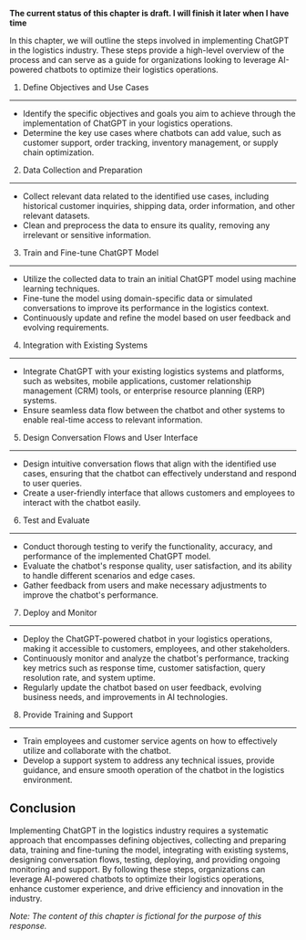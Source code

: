 **The current status of this chapter is draft. I will finish it later when I have time**

In this chapter, we will outline the steps involved in implementing ChatGPT in the logistics industry. These steps provide a high-level overview of the process and can serve as a guide for organizations looking to leverage AI-powered chatbots to optimize their logistics operations.

1. Define Objectives and Use Cases
----------------------------------

* Identify the specific objectives and goals you aim to achieve through the implementation of ChatGPT in your logistics operations.
* Determine the key use cases where chatbots can add value, such as customer support, order tracking, inventory management, or supply chain optimization.

2. Data Collection and Preparation
----------------------------------

* Collect relevant data related to the identified use cases, including historical customer inquiries, shipping data, order information, and other relevant datasets.
* Clean and preprocess the data to ensure its quality, removing any irrelevant or sensitive information.

3. Train and Fine-tune ChatGPT Model
------------------------------------

* Utilize the collected data to train an initial ChatGPT model using machine learning techniques.
* Fine-tune the model using domain-specific data or simulated conversations to improve its performance in the logistics context.
* Continuously update and refine the model based on user feedback and evolving requirements.

4. Integration with Existing Systems
------------------------------------

* Integrate ChatGPT with your existing logistics systems and platforms, such as websites, mobile applications, customer relationship management (CRM) tools, or enterprise resource planning (ERP) systems.
* Ensure seamless data flow between the chatbot and other systems to enable real-time access to relevant information.

5. Design Conversation Flows and User Interface
-----------------------------------------------

* Design intuitive conversation flows that align with the identified use cases, ensuring that the chatbot can effectively understand and respond to user queries.
* Create a user-friendly interface that allows customers and employees to interact with the chatbot easily.

6. Test and Evaluate
--------------------

* Conduct thorough testing to verify the functionality, accuracy, and performance of the implemented ChatGPT model.
* Evaluate the chatbot's response quality, user satisfaction, and its ability to handle different scenarios and edge cases.
* Gather feedback from users and make necessary adjustments to improve the chatbot's performance.

7. Deploy and Monitor
---------------------

* Deploy the ChatGPT-powered chatbot in your logistics operations, making it accessible to customers, employees, and other stakeholders.
* Continuously monitor and analyze the chatbot's performance, tracking key metrics such as response time, customer satisfaction, query resolution rate, and system uptime.
* Regularly update the chatbot based on user feedback, evolving business needs, and improvements in AI technologies.

8. Provide Training and Support
-------------------------------

* Train employees and customer service agents on how to effectively utilize and collaborate with the chatbot.
* Develop a support system to address any technical issues, provide guidance, and ensure smooth operation of the chatbot in the logistics environment.

Conclusion
----------

Implementing ChatGPT in the logistics industry requires a systematic approach that encompasses defining objectives, collecting and preparing data, training and fine-tuning the model, integrating with existing systems, designing conversation flows, testing, deploying, and providing ongoing monitoring and support. By following these steps, organizations can leverage AI-powered chatbots to optimize their logistics operations, enhance customer experience, and drive efficiency and innovation in the industry.

*Note: The content of this chapter is fictional for the purpose of this response.*
